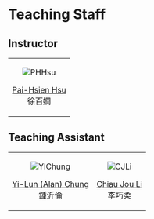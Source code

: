 Teaching Staff
============================
 
## Instructor

<table border='0' >
        <tr>
            <td style="text-align:center">

![PHHsu](/images/portrait-PHHsu.png)

<a href="http://phys.site.nthu.edu.tw/p/406-1335-107514,r3581.php?Lang=zh-tw">Pai-Hsien Hsu</a>
<br>
徐百嫻
</td>

</tr>
</table>


## Teaching Assistant

<table border='0' >
        <tr>
            <td style="text-align:center">

![YIChung](/images/portrait-Chung.png)

<a href="s107022801@m107.nthu.edu.tw"><u>Yi-Lun (Alan) Chung</u></a>
<br>
鍾沂倫
</td>
            
<td style="text-align:center">

![CJLi](/images/portrait-CJLi.png)

<a href="sips50333@gmail.com"><u>Chiau Jou Li</u></a>
<br>
李巧柔
</td>
        </tr>
</table>
